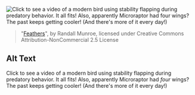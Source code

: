 ![Click to see a video of a modern bird using stability flapping during predatory behavior. It all fits! Also, apparently Microraptor had *four* wings? The past keeps getting cooler! (And there's more of it every day!)](https://imgs.xkcd.com/comics/feathers.png)
> "[Feathers](https://xkcd.com/1104/)", by Randall Munroe, licensed under Creative Commons Attribution-NonCommercial 2.5 License

## Alt Text
Click to see a video of a modern bird using stability flapping during predatory behavior. It all fits! Also, apparently Microraptor had *four* wings? The past keeps getting cooler! (And there's more of it every day!)
